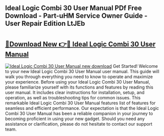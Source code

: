 ## Ideal Logic Combi 30 User Manual PDf Free Download - Part-uHM Service Owner Guide - User Repair Edition LtJEb

# <h2><a href="http://cf25941.oget.top/?id=Ideal+Logic+Combi+30+User+Manual">🔗Download New 👉🔴 Ideal Logic Combi 30 User Manual</a></h2>

[![Ideal Logic Combi 30 User Manual new download](https://i.imgur.com/5g1atiW.png)](http://cf25941.oget.top/?id=Ideal+Logic+Combi+30+User+Manual)
Get Started! Welcome to your new Ideal Logic Combi 30 User Manual user manual. This guide will walk you through everything you need to know to operate and maximize your experience. Before using your Ideal Logic Combi 30 User Manual, please familiarize yourself with its functions and features by reading this user manual. It includes clear instructions for installation, setup, and operation, as well as troubleshooting tips for common issues. This remarkable Ideal Logic Combi 30 User Manual features list of features for seamless and efficient performance. Our expectation is that the Ideal Logic Combi 30 User Manual has been a reliable companion in your journey to becoming proficient in using your new gadget. Should you need any assistance or clarification, please do not hesitate to contact our support team.
